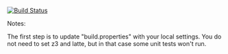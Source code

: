 [![Build Status](https://travis-ci.org/niknaknel/green.svg?branch=master)](https://travis-ci.org/niknaknel/green)



Notes:

The first step is to update "build.properties" with your local
settings.  You do not need to set z3 and latte, but in that case
some unit tests won't run.
   
